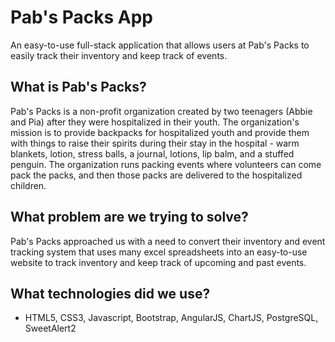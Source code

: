 # Pab's Packs App
An easy-to-use full-stack application that allows users at Pab's Packs to easily track their inventory and keep track of events.

## What is Pab's Packs?
Pab's Packs is a non-profit organization created by two teenagers (Abbie and Pia) after they were hospitalized in their youth. The organization's mission is to provide backpacks for hospitalized youth and provide them with things to raise their spirits during their stay in the hospital - warm blankets, lotion, stress balls, a journal, lotions, lip balm, and a stuffed penguin. The organization runs packing events where volunteers can come pack the packs, and then those packs are delivered to the hospitalized children.

## What problem are we trying to solve?
Pab's Packs approached us with a need to convert their inventory and event tracking system that uses many excel spreadsheets into an easy-to-use website to track inventory and keep track of upcoming and past events.

## What technologies did we use?
+ HTML5, CSS3, Javascript, Bootstrap, AngularJS, ChartJS, PostgreSQL, SweetAlert2

##
